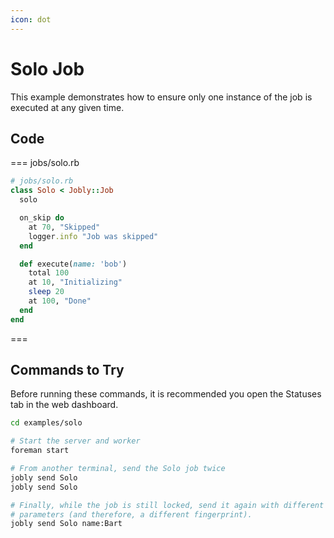 ```yaml
---
icon: dot
---
```


# Solo Job

This example demonstrates how to ensure only one instance of the job is executed at any given time.

## Code

=== jobs/solo.rb

```ruby
# jobs/solo.rb
class Solo < Jobly::Job
  solo

  on_skip do
    at 70, "Skipped"
    logger.info "Job was skipped"
  end

  def execute(name: 'bob')
    total 100
    at 10, "Initializing"
    sleep 20
    at 100, "Done"
  end
end
```
===

## Commands to Try

Before running these commands, it is recommended you open the Statuses tab in the web dashboard.

```bash
cd examples/solo

# Start the server and worker
foreman start

# From another terminal, send the Solo job twice
jobly send Solo
jobly send Solo

# Finally, while the job is still locked, send it again with different 
# parameters (and therefore, a different fingerprint).
jobly send Solo name:Bart
```

